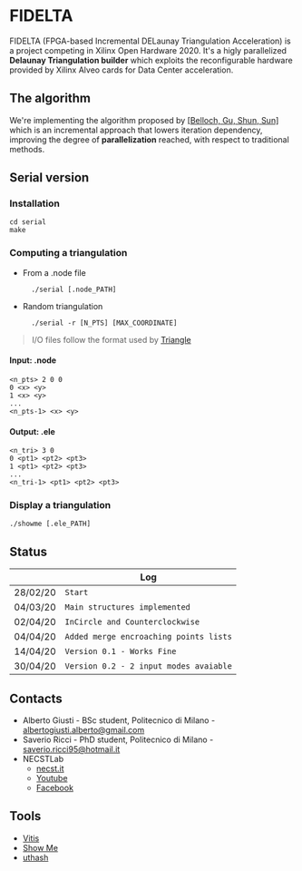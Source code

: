 # FIDELTA
FIDELTA (FPGA-based Incremental DELaunay Triangulation Acceleration) is a project competing in Xilinx Open Hardware 2020.
It's a higly parallelized **Delaunay Triangulation builder** which exploits the reconfigurable hardware provided by Xilinx Alveo cards for Data Center acceleration.

## The algorithm
We're implementing the algorithm proposed by [[Belloch, Gu, Shun, Sun]](https://arxiv.org/pdf/1810.05303.pdf) which is an incremental approach 
that lowers iteration dependency, improving the degree of **parallelization** reached, with respect to traditional methods.

## Serial version
### Installation
    
    cd serial
    make

### Computing a triangulation
- From a .node file
    
        ./serial [.node_PATH]

- Random triangulation

        ./serial -r [N_PTS] [MAX_COORDINATE]

> I/O files follow the format used by [Triangle](https://www.cs.cmu.edu/~quake/triangle.html)

#### Input: .node
    <n_pts> 2 0 0
    0 <x> <y>
    1 <x> <y>
    ...
    <n_pts-1> <x> <y>

#### Output: .ele
    <n_tri> 3 0
    0 <pt1> <pt2> <pt3>
    1 <pt1> <pt2> <pt3>
    ...
    <n_tri-1> <pt1> <pt2> <pt3>

### Display a triangulation
    ./showme [.ele_PATH]

## Status
|                |Log                                   |
|----------------|--------------------------------------|
|28/02/20        |`Start           `                    |
|04/03/20        |`Main structures implemented`         |
|02/04/20        |`InCircle and Counterclockwise`       |
|04/04/20        |`Added merge encroaching points lists`|
|14/04/20        |`Version 0.1 - Works Fine`            |
|30/04/20        |`Version 0.2 - 2 input modes avaiable`|

## Contacts
- Alberto Giusti - BSc student, Politecnico di Milano - albertogiusti.alberto@gmail.com
- Saverio Ricci - PhD student, Politecnico di Milano - saverio.ricci95@hotmail.it
- NECSTLab 
  - [necst.it](www.necst.it) 
  - [Youtube](https://www.youtube.com/channel/UCaovqRpUc7D_Uf2WJHL0rvA)
  - [Facebook](https://www.facebook.com/NECSTLab) 
  
## Tools
- [Vitis](https://www.xilinx.com/products/design-tools/vitis.html)
- [Show Me](https://www.cs.cmu.edu/~quake/showme.html)
- [uthash](https://troydhanson.github.io/uthash/)
